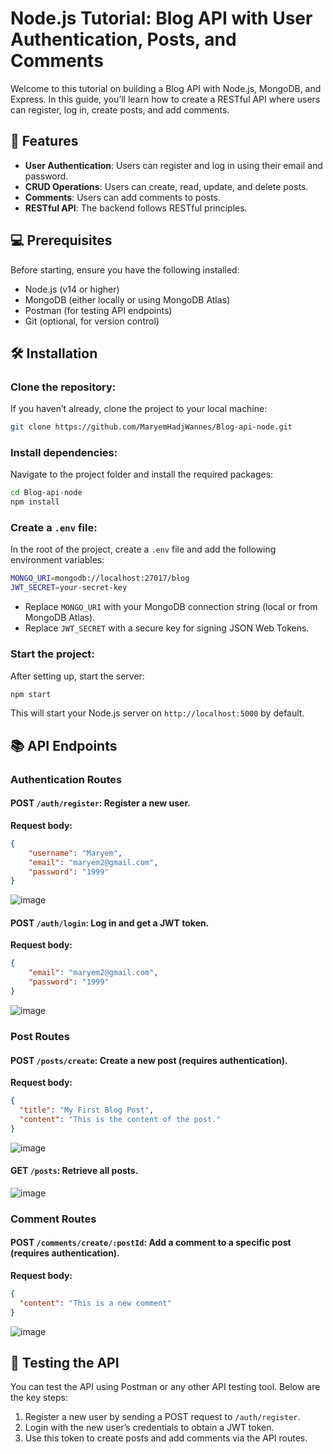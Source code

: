 # Node.js Tutorial: Blog API with User Authentication, Posts, and Comments

Welcome to this tutorial on building a Blog API with Node.js, MongoDB, and Express. In this guide, you’ll learn how to create a RESTful API where users can register, log in, create posts, and add comments.

## 🚀 Features
- **User Authentication**: Users can register and log in using their email and password.
- **CRUD Operations**: Users can create, read, update, and delete posts.
- **Comments**: Users can add comments to posts.
- **RESTful API**: The backend follows RESTful principles.

## 💻 Prerequisites
Before starting, ensure you have the following installed:

- Node.js (v14 or higher)
- MongoDB (either locally or using MongoDB Atlas)
- Postman (for testing API endpoints)
- Git (optional, for version control)

## 🛠️ Installation

### Clone the repository:
If you haven’t already, clone the project to your local machine:

```bash
git clone https://github.com/MaryemHadjWannes/Blog-api-node.git
```

### Install dependencies:
Navigate to the project folder and install the required packages:

```bash
cd Blog-api-node
npm install
```

### Create a `.env` file:
In the root of the project, create a `.env` file and add the following environment variables:

```bash
MONGO_URI=mongodb://localhost:27017/blog
JWT_SECRET=your-secret-key
```

- Replace `MONGO_URI` with your MongoDB connection string (local or from MongoDB Atlas).
- Replace `JWT_SECRET` with a secure key for signing JSON Web Tokens.

### Start the project:
After setting up, start the server:

```bash
npm start
```

This will start your Node.js server on `http://localhost:5000` by default.

## 📚 API Endpoints

### Authentication Routes
#### POST `/auth/register`: Register a new user.
**Request body:**
```json
{
    "username": "Maryem",
    "email": "maryem2@gmail.com",
    "password": "1999" 
}
```
![image](https://github.com/user-attachments/assets/05e6d4bf-f8ef-4dc9-8e2c-0bac00ca02ca)


#### POST `/auth/login`: Log in and get a JWT token.
**Request body:**
```json
{
    "email": "maryem2@gmail.com",
    "password": "1999" 
}
```
![image](https://github.com/user-attachments/assets/b2f39ae3-bc5f-468b-82a8-a7ff1bdbfd38)


### Post Routes
#### POST `/posts/create`: Create a new post (requires authentication).
**Request body:**
```json
{
  "title": "My First Blog Post",
  "content": "This is the content of the post." 
}
```
![image](https://github.com/user-attachments/assets/0daefc8e-7fd6-4446-8a42-3b425c350413)


#### GET `/posts`: Retrieve all posts.
![image](https://github.com/user-attachments/assets/bc71a513-6137-4777-ab3b-962f95601287)


### Comment Routes
#### POST `/comments/create/:postId`: Add a comment to a specific post (requires authentication).
**Request body:**
```json
{
  "content": "This is a new comment"
}
```
![image](https://github.com/user-attachments/assets/8a10d4be-79ee-43ae-97d3-823abdf6fb10)


## 🧪 Testing the API
You can test the API using Postman or any other API testing tool. Below are the key steps:

1. Register a new user by sending a POST request to `/auth/register`.
2. Login with the new user’s credentials to obtain a JWT token.
3. Use this token to create posts and add comments via the API routes.
